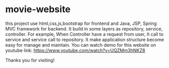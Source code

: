# movie-website
this project use html,css,js,bootstrap for frontend and Java, JSP, Spring MVC framework for backend.
It build in some layers as repository, service, controller. For example, When Controller have a request from user, It call to service and service call to repository. 
It make application structure become easy for manage and maintain. 
You can watch demo for this website on youtube link: https://www.youtube.com/watch?v=UQZMm3hNKZ8

Thanks you for visiting!
